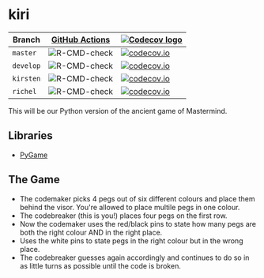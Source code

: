 # kiri

Branch   |[GitHub Actions](https://github.com/richelbilderbeek/kiri/actions)                               |[![Codecov logo](man/figures/Codecov.png)](https://www.codecov.io)
---------|-------------------------------------------------------------------------------------------------|-------------------------------------------------------------------------------------------------------------------------------------------------------------
`master` |![R-CMD-check](https://github.com/richelbilderbeek/kiri/workflows/Check/badge.svg?branch=master) |[![codecov.io](https://codecov.io/github/richelbilderbeek/kiri/coverage.svg?branch=master)](https://codecov.io/github/richelbilderbeek/kiri/branch/master)
`develop`|![R-CMD-check](https://github.com/richelbilderbeek/kiri/workflows/Check/badge.svg?branch=develop)|[![codecov.io](https://codecov.io/github/richelbilderbeek/kiri/coverage.svg?branch=develop)](https://codecov.io/github/richelbilderbeek/kiri/branch/develop)
`kirsten`|![R-CMD-check](https://github.com/richelbilderbeek/kiri/workflows/Check/badge.svg?branch=kirsten)|[![codecov.io](https://codecov.io/github/richelbilderbeek/kiri/coverage.svg?branch=kirsten)](https://codecov.io/github/richelbilderbeek/kiri/branch/kirsten)
`richel` |![R-CMD-check](https://github.com/richelbilderbeek/kiri/workflows/Check/badge.svg?branch=richel) |[![codecov.io](https://codecov.io/github/richelbilderbeek/kiri/coverage.svg?branch=richel)](https://codecov.io/github/richelbilderbeek/kiri/branch/richel)

This will be our Python version of the ancient game of Mastermind.

## Libraries

 * [PyGame](https://www.pygame.org/wiki/GettingStarted)

## The Game
* The codemaker picks 4 pegs out of six different colours and place them behind the visor. You're allowed to place multile pegs in one colour.
* The codebreaker (this is you!) places four pegs on the first row.
* Now the codemaker uses the red/black pins to state how many pegs are both the right colour AND in the right place.
* Uses the white pins to state pegs in the right colour but in the wrong place.
* The codebreaker guesses again accordingly and continues to do so in as little turns as possible until the code is broken.


